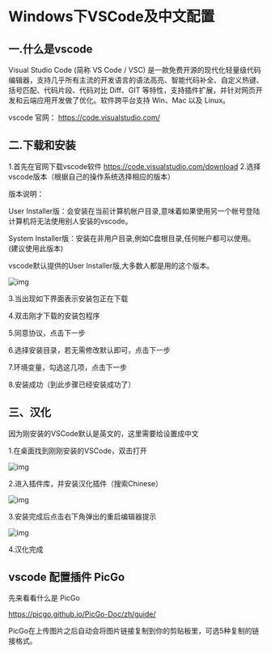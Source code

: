# Windows下VSCode及中文配置

## 一.什么是vscode
Visual Studio Code (简称 VS Code / VSC) 是一款免费开源的现代化轻量级代码编辑器，支持几乎所有主流的开发语言的语法高亮、智能代码补全、自定义热键、括号匹配、代码片段、代码对比 Diff、GIT 等特性，支持插件扩展，并针对网页开发和云端应用开发做了优化。软件跨平台支持 Win、Mac 以及 Linux。

vscode 官网： https://code.visualstudio.com/

## 二.下载和安装

1.首先在官网下载vscode软件 https://code.visualstudio.com/download
2.选择vscode版本（根据自己的操作系统选择相应的版本）

版本说明：

User Installer版：会安装在当前计算机帐户目录,意味着如果使用另一个帐号登陆计算机将无法使用别人安装的vscode。

System Installer版：安装在非用户目录,例如C盘根目录,任何帐户都可以使用。(建议使用此版本)

vscode默认提供的User Installer版,大多数人都是用的这个版本。

![img](https://imgoss.xgss.net/picgo/watermark,type_ZmFuZ3poZW5naGVpdGk,shadow_10,text_aHR0cHM6Ly9ibG9nLmNzZG4ubmV0L3FxXzMwNjQwNjcx,size_16,color_FFFFFF,t_70.png?aliyun)

 

3.当出现如下界面表示安装包正在下载


4.双击刚才下载的安装包程序



5.同意协议，点击下一步



6.选择安装目录，若无需修改默认即可，点击下一步



7.环境变量，勾选这几项，点击下一步



8.安装成功（到此步骤已经安装成功了）




## 三、汉化

因为刚安装的VSCode默认是英文的，这里需要给设置成中文

1.在桌面找到刚刚安装的VSCode，双击打开

![img](https://imgoss.xgss.net/picgo/watermark,type_ZmFuZ3poZW5naGVpdGk,shadow_10,text_aHR0cHM6Ly9ibG9nLmNzZG4ubmV0L3FxXzMwNjQwNjcx,size_16,color_FFFFFF,t_70.png?aliyun)

2.进入插件库，并安装汉化插件（搜索Chinese）

![img](https://imgoss.xgss.net/picgo/watermark,type_ZmFuZ3poZW5naGVpdGk,shadow_10,text_aHR0cHM6Ly9ibG9nLmNzZG4ubmV0L3FxXzMwNjQwNjcx,size_16,color_FFFFFF,t_70.png?aliyun)

3.安装完成后点击右下角弹出的重启编辑器提示

![img](https://imgoss.xgss.net/picgo/watermark,type_ZmFuZ3poZW5naGVpdGk,shadow_10,text_aHR0cHM6Ly9ibG9nLmNzZG4ubmV0L3FxXzMwNjQwNjcx,size_16,color_FFFFFF,t_70.png?aliyun)

4.汉化完成

## vscode 配置插件 PicGo

先来看看什么是 PicGo

https://picgo.github.io/PicGo-Doc/zh/guide/

PicGo在上传图片之后自动会将图片链接复制到你的剪贴板里，可选5种复制的链接格式。

